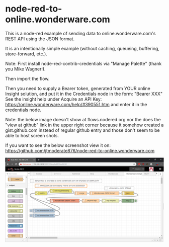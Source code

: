 # node-red-to-online.wonderware.com
This is a node-red example of sending data to online.wonderware.com's REST API using the JSON format.

It is an intentionally simple example (without caching, queueing, buffering, store-forward, etc.).

Note: First install node-red-contrib-credentials via "Manage Palette" (thank you Mike Wagner!).

Then import the flow.

Then you need to supply a Bearer token, generated from YOUR online Insight solution, and put it in the Credentials node in the form:
"Bearer XXX"
See the insight help under Acquire an API Key:
https://online.wonderware.com/help/#390551.htm
and enter it in the credentials node.

Note: the below image doesn't show at flows.nodered.org nor the does the "view at github" link in the upper right corner because it somehow created a gist.github.com instead of regular github entry and those don't seem to be able to host screen shots.

If you want to see the below screenshot view it on: https://github.com/jtmoderate876/node-red-to-online.wonderware.com

![screen shot of example](https://github.com/jtmoderate876/node-red-to-online.wonderware.com/blob/master/screenshot.png)
<!--stackedit_data:
eyJoaXN0b3J5IjpbLTEyOTU4ODUxMSwxMjY1MjM2MDkxXX0=
-->

